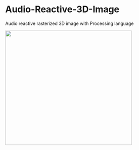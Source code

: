 # Audio-Reactive-3D-Image

Audio reactive rasterized 3D image with Processing language

<img src="https://tva1.sinaimg.cn/large/008i3skNgy1gzdp9snbblg30es0dc1l0.gif" width="400" height="360" />
